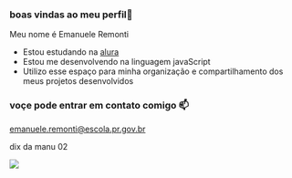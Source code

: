 ### boas vindas ao meu perfil🖤

Meu nome é Emanuele Remonti

- Estou estudando na [alura](https://www.alura.com.br)
- Estou me desenvolvendo na linguagem javaScript
- Utilizo esse espaço para minha organização e compartilhamento dos meus projetos desenvolvidos

### voçe pode entrar em contato comigo 📫

emanuele.remonti@escola.pr.gov.br

dix da manu 02

![](https://media.tenor.com/QFMPwUYnQywAAAAi/tom-y-jerry.gif)
